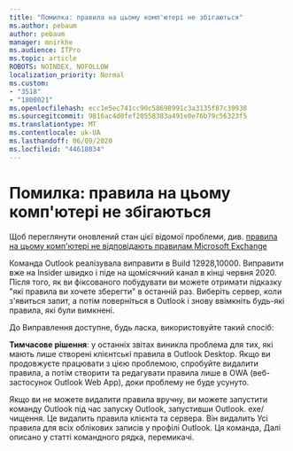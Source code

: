 ```yaml
---
title: "Помилка: правила на цьому комп'ютері не збігаються"
ms.author: pebaum
author: pebaum
manager: mnirkhe
ms.audience: ITPro
ms.topic: article
ROBOTS: NOINDEX, NOFOLLOW
localization_priority: Normal
ms.custom:
- "3518"
- "1800021"
ms.openlocfilehash: ecc1e5ec741cc90c58698991c3a3135f87c39938
ms.sourcegitcommit: 9816ac4d0fef20558383a491e0e76b79c56323f5
ms.translationtype: MT
ms.contentlocale: uk-UA
ms.lasthandoff: 06/09/2020
ms.locfileid: "44618034"
---
```

# <a name="error-the-rules-on-this-computer-do-not-match"></a>Помилка: правила на цьому комп'ютері не збігаються

Щоб переглянути оновлений стан цієї відомої проблеми, див. [правила на цьому комп'ютері не відповідають правилам Microsoft Exchange](https://support.office.com/article/d032e037-b224-429e-b325-633afde9b5f0)

Команда Outlook реалізувала виправити в Build 12928,10000. Виправити вже на Insider швидко і піде на щомісячний канал в кінці червня 2020. Після того, як ви фіксованого побудувати ви можете отримати підказку "які правила ви хочете зберегти" в останній раз. Виберіть сервер, коли з'явиться запит, а потім поверніться в Outlook і знову ввімкніть будь-які правила, які були вимкнені.

До Виправлення доступне, будь ласка, використовуйте такий спосіб:

**Тимчасове рішення**: у останніх звітах виникла проблема для тих, які мають лише створені клієнтські правила в Outlook Desktop. Якщо ви продовжуєте працювати з цією проблемою, спробуйте видалити правила, а потім створити та редагувати правила лише в OWA (веб-застосунок Outlook Web App), доки проблему не буде усунуто.

Якщо ви не можете видалити правила вручну, ви можете запустити команду Outlook під час запуску Outlook, запустивши Outlook. exe/чищення. Це видалить правила клієнта та сервера. Він видалить Усі правила для всіх облікових записів у профілі Outlook. Ця команда, Далі описано у статті командного рядка, перемикачі.